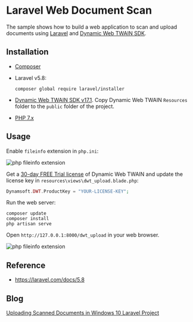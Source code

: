 # Laravel Web Document Scan
The sample shows how to build a web application to scan and upload documents using [Laravel](https://laravel.com) and [Dynamic Web TWAIN SDK](https://www.dynamsoft.com/web-twain/overview/).

## Installation
- [Composer](https://getcomposer.org/download/)
- Laravel v5.8:
    
    ```
    composer global require laravel/installer
    ```
- [Dynamic Web TWAIN SDK v17.1](https://www.dynamsoft.com/web-twain/downloads/). Copy Dynamic Web TWAIN `Resources` folder to the `public` folder of the project.
- [PHP 7.x](https://www.php.net/downloads.php) 

## Usage

Enable `fileinfo` extension in `php.ini`:

![php fileinfo extension](https://www.codepool.biz/wp-content/uploads/2019/08/php-ini-extension.png)

Get a [30-day FREE Trial license](https://www.dynamsoft.com/customer/license/trialLicense?product=dwt) of Dynamic Web TWAIN and update the license key in `resources\views\dwt_upload.blade.php`:

```php
Dynamsoft.DWT.ProductKey = "YOUR-LICENSE-KEY";
```

Run the web server:

```
composer update
composer install
php artisan serve
```

Open `http://127.0.0.1:8000/dwt_upload` in your web browser.

![php fileinfo extension](https://www.codepool.biz/wp-content/uploads/2019/08/laravel-web-document-scan.png)

## Reference
- https://laravel.com/docs/5.8

## Blog
[Uploading Scanned Documents in Windows 10 Laravel Project](https://www.codepool.biz/upload-document-image-laravel-windows.html)
